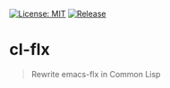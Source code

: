 [![License: MIT](https://img.shields.io/badge/License-MIT-green.svg)](https://opensource.org/licenses/MIT)
[![Release](https://img.shields.io/github/tag/the-flx/cl-flx.svg?label=release&logo=github)](https://github.com/the-flx/cl-flx/releases/latest)

# cl-flx
> Rewrite emacs-flx in Common Lisp


<!-- Links -->

[flx]: https://github.com/lewang/flx
